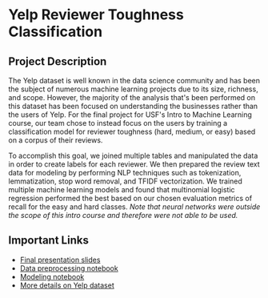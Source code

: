# Yelp Reviewer Toughness Classification

## Project Description
The Yelp dataset is well known in the data science community and has been the subject of numerous machine learning projects due to its size, richness, and scope. However, the majority of the analysis that's been performed on this dataset has been focused on understanding the businesses rather than the users of Yelp. For the final project for USF's Intro to Machine Learning course, our team chose to instead focus on the users by training a classification model for reviewer toughness (hard, medium, or easy) based on a corpus of their reviews.

To accomplish this goal, we joined multiple tables and manipulated the data in order to create labels for each reviewer. We then prepared the review text data for modeling by performing NLP techniques such as tokenization, lemmatization, stop word removal, and TFIDF vectorization. We trained multiple machine learning models and found that multinomial logistic regression performed the best based on our chosen evaluation metrics of recall for the easy and hard classes. *Note that neural networks were outside the scope of this intro course and therefore were not able to be used.*

## Important Links

- [Final presentation slides](yelp_deck_v2.pdf)
- [Data preprocessing notebook](yelp_data_processing.ipynb)
- [Modeling notebook](hard_easy_reviewer_model-v2.ipynb)
- [More details on Yelp dataset](yelp_deck_v2.pdf)
